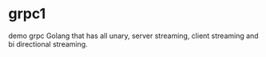 # grpc1
demo grpc Golang that has all unary, server streaming, client streaming and bi directional streaming.
